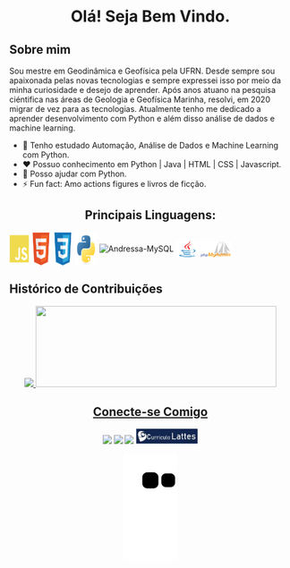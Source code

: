 

<h1 align="center"> Olá! Seja Bem Vindo.</h1>
<div style="display: inline_block">
  
## Sobre mim
Sou mestre em Geodinâmica e  Geofísica pela UFRN. Desde sempre sou apaixonada pelas novas tecnologias e sempre expressei isso por meio da minha curiosidade e desejo de aprender. Após anos atuano na pesquisa ciéntifica nas áreas de Geologia e Geofísica Marinha, resolvi, em 2020 migrar de vez para as tecnologias. Atualmente tenho me dedicado a aprender desenvolvimento com Python e além disso análise de dados e machine learning.

- :book: Tenho estudado Automação, Análise de Dados e Machine Learning com Python.
- :hearts: Possuo conhecimento em Python | Java | HTML | CSS | Javascript.
- 👯 Posso ajudar com Python.
- ⚡ Fun fact: Amo actions figures e livros de ficção.

<h2 align="center"> Principais Linguagens:</h2>
</div  align="center">
  <img align="center" alt="Andressa-Js" height="50" width="35" src="https://raw.githubusercontent.com/devicons/devicon/master/icons/javascript/javascript-plain.svg">
  <img align="center" alt="Andressa-HTML" height="60" width="35" src="https://raw.githubusercontent.com/devicons/devicon/master/icons/html5/html5-original.svg">
  <img align="center" alt="Andressa-CSS" height="60" width="35" src="https://raw.githubusercontent.com/devicons/devicon/master/icons/css3/css3-original.svg">
  <img align="center" alt="Andressa-Python" height="60" width="40" src="https://raw.githubusercontent.com/devicons/devicon/master/icons/python/python-original.svg">
  <img align="center" alt="Andressa-MySQL" height="80" width="50" src="https://cdn.jsdelivr.net/gh/devicons/devicon/icons/mysql/mysql-original-wordmark.svg">
  <img align="center" alt="Andressa-java" height="30" width="40" src="https://raw.githubusercontent.com/devicons/devicon/master/icons/java/java-original.svg"> 
  <img align="center" alt="Andressa-phpMyAdmin" height="30" width="55" src="phpmyadmin_red.png">
</div>
</div>

<h2 align="left">Histórico de Contribuições</h2> 
<div align="center" style="display: inline_block">
  <a href="https://github.com/AndressaLF">
  <img height="145em" src="https://github-readme-stats.vercel.app/api?username=AndressaLF&hide_border=true&show_icons=true&theme=chartreuse-dark&include_all_commits=true&count_private=true"/>
  <img height="145em" width="430" src="https://github-readme-stats.vercel.app/api/top-langs/?username=AndressaLF&hide_border=true&include_all_commits=true&count_private=true&layout=compact&langs_count=8&theme=chartreuse-dark"/><br>
</div>

  ##
  
<h2 align="center">Conecte-se Comigo</h2>
<div align="center"> 
  <a href = "https://twitter.com/andr3ssalf"><img src="https://img.shields.io/badge/Twitter-1DA1F2?style=for-the-badge&logo=twitter&logoColor=white" target="_blank"></a>
  <a href = "andressalimaferreira@gmail.com"><img src="https://img.shields.io/badge/Gmail-D14836?style=for-the-badge&logo=gmail&logoColor=white" target="_blank"></a>
  <a href="https://www.linkedin.com/in/andressalf/" target="_blank"><img src="https://img.shields.io/badge/-LinkedIn-%230077B5?style=for-the-badge&logo=linkedin&logoColor=white" target="_blank"></a>
  <a href="http://lattes.cnpq.br/6867139471633758"><img src="logo_novo2.jpg" width="111" height="28"></a>
  
   ![Snake animation](https://github.com/AndressaLF/AndressaLF/blob/output/github-contribution-grid-snake.svg)
  
</div>
